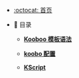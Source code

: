 <!-- docs/_sidebar.md -->
<!-- * [**Kooboo模板语法**](Kooboo模板语法/kooboo指令)
* [**koobo配置**](koobo配置/_sidebar)
* [**KScript**](KScript/) -->

- [:octocat: 首页](/README)
- :memo: 目录

  - [**Kooboo 模板语法**](Kooboo模板语法/kooboo指令.md)

  - [**koobo 配置**](kooboo配置/)
      <!-- - [媒体库](kooboo配置/媒体库)
      - [页面](kooboo配置/页面)
      - [模块](kooboo配置/模块)
      - [系统](kooboo配置/系统)
      - [开发](kooboo配置/开发)
      - [内容](kooboo配置/内容)
      - [数据库](kooboo配置/数据库) -->

  - [**KScript**](KScript/)
